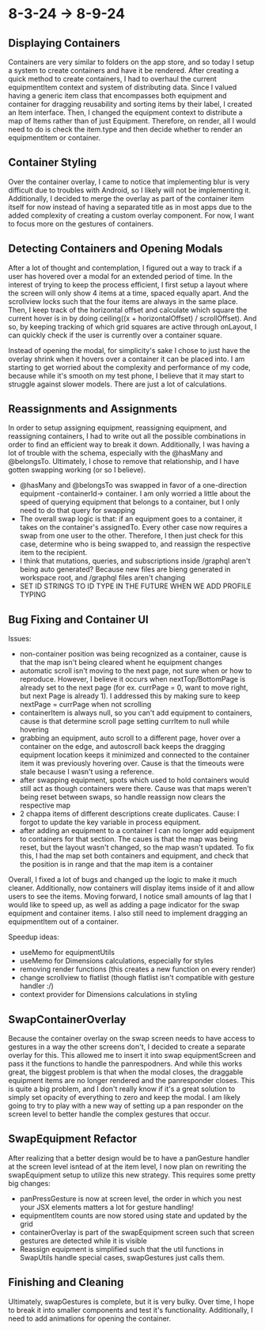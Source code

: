 # 8-3-24 -> 8-9-24
## Displaying Containers
Containers are very similar to folders on the app store, and so today I setup a system to create containers and have it be rendered. After creating a quick method to create containers, I had to overhaul the current equipmentItem context and system of distributing data. Since I valued having a generic item class that encompasses both equipment and container for dragging reusability and sorting items by their label, I created an Item interface. Then, I changed the equipment context to distribute a map of Items rather than of just Equipment. Therefore, on render, all I would need to do is check the item.type and then decide whether to render an equipmentItem or container. 

## Container Styling
Over the container overlay, I came to notice that implementing blur is very difficult due to troubles with Android, so I likely will not be implementing it. Additionally, I decided to merge the overlay as part of the container item itself for now instead of having a separated title as in most apps due to the added complexity of creating a custom overlay component. For now, I want to focus more on the gestures of containers.

## Detecting Containers and Opening Modals
After a lot of thought and contemplation, I figured out a way to track if a user has hovered over a modal for an extended period of time. In the interest of trying to keep the process efficient, I first setup a layout where the screen will only show 4 items at a time, spaced equally apart. And the scrollview locks such that the four items are always in the same place. Then, I keep track of the horizontal offset and calculate which square the current hover is in by doing ceiling((x + horizontalOffset) / scrollOffset). And so, by keeping tracking of which grid squares are active through onLayout, I can quickly check if the user is currently over a container square.

Instead of opening the modal, for simplicity's sake I chose to just have the overlay shrink when it hovers over a container it can be placed into. I am starting to get worried about the complexity and performance of my code, because while it's smooth on my test phone, I believe that it may start to struggle against slower models. There are just a lot of calculations. 

## Reassignments and Assignments
In order to setup assigning equipment, reassigning equipment, and reassigning containers, I had to write out all the possible combinations in order to find an efficient way to break it down. Additionally, I was having a lot of trouble with the schema, especially with the @hasMany and @belongsTo. Ultimately, I chose to remove that relationship, and I have gotten swapping working (or so I believe).
- @hasMany and @belongsTo was swapped in favor of a one-direction equipment -containerId-> container. I am only worried a little about the speed of querying equipment that belongs to a container, but I only need to do that query for swapping
- The overall swap logic is that: if an equipment goes to a container, it takes on the container's assignedTo. Every other case now requires a swap from one user to the other. Therefore, I then just check for this case, determine who is being swapped to, and reassign the respective item to the recipient.
- I think that mutations, queries, and subscriptions inside /graphql aren't being auto generated? Because new files are bieng generated in workspace root, and /graphql files aren't changing
- SET ID STRINGS TO ID TYPE IN THE FUTURE WHEN WE ADD PROFILE TYPING

## Bug Fixing and Container UI
Issues:
- non-container position was being recognized as a container, cause is that the map isn't being cleared whent he equipment changes
- automatic scroll isn't moving to the next page, not sure when or how to reproduce. However, I believe it occurs when nextTop/BottomPage is already set to the next page (for ex. currPage = 0, want to move right, but next Page is already 1). I addressed this by making sure to keep nextPage = currPage when not scrolling
- containerItem is always null, so you can't add equipment to containers, cause is that determine scroll page setting currItem to null while hovering
- grabbing an equipment, auto scroll to a different page, hover over a container on the edge, and autoscroll back keeps the dragging equipment location keeps it minimized and connected to the container item it was previously hovering over. Cause is that the timeouts were stale because I wasn't using a reference. 
- after swapping equipment, spots which used to hold containers would still act as though containers were there. Cause was that maps weren't being reset between swaps, so handle reassign now clears the respective map
- 2 chappa items of different descriptions create duplicates. Cause: I forgot to update the key variable in process equipment.
- after adding an equipment to a container I can no longer add equipment to containers for that section. The caues is that the map was being reset, but the layout wasn't changed, so the map wasn't updated. To fix this, I had the map set both containers and equipment, and check that the position is in range and that the map item is a container

Overall, I fixed a lot of bugs and changed up the logic to make it much cleaner. Additionally, now containers will display items inside of it and allow users to see the items. Moving forward, I notice small amounts of lag that I would like to speed up, as well as adding a page indicator for the swap equipment and container items. I also still need to implement dragging an equipmentItem out of a container.

Speedup ideas:
- useMemo for equipmentUtils
- useMemo for Dimensions calculations, especially for styles
- removing render functions (this creates a new function on every render)
- change scrollview to flatlist (though flatlist isn't compatible with gesture handler :/)
- context provider for Dimensions calculations in styling

## SwapContainerOverlay
Because the container overlay on the swap screen needs to have access to gestures in a way the other screens don't, I decided to create a separate overlay for this. This allowed me to insert it into swap equipmentScreen and pass it the functions to handle the panrespodners. And while this works great, the biggest problem is that when the modal closes, the draggable equipment items are no longer rendered and the panresponder closes. This is quite a big problem, and I don't really know if it's a great solution to simply set opacity of everything to zero and keep the modal. I am likely going to try to play with a new way of setting up a pan responder on the screen level to better handle the complex gestures that occur.

## SwapEquipment Refactor
After realizing that a better design would be to have a panGesture handler at the screen level isntead of at the item level, I now plan on rewriting the swapEquipment setup to utilize this new strategy. This requires some pretty big changes:
- panPressGesture is now at screen level, the order in which you nest your JSX elements matters a lot for gesture handling!
- equipmentItem counts are now stored using state and updated by the grid
- containerOverlay is part of the swapEquipment screen such that screen gestures are detected while it is visible
- Reassign equipment is simplified such that the util functions in SwapUtils handle special cases, swapGestures just calls them.

## Finishing and Cleaning
Ultimately, swapGestures is complete, but it is very bulky. Over time, I hope to break it into smaller components and test it's functionality. Additionally, I need to add animations for opening the container. 